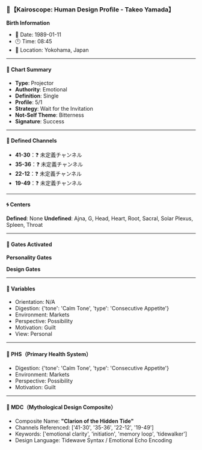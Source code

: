 ### 🧬【Kairoscope: Human Design Profile - Takeo Yamada】

**Birth Information**
- 📅 Date: 1989-01-11
- 🕛 Time: 08:45
- 📍 Location: Yokohama, Japan

---

#### 🔹 Chart Summary
- **Type**: Projector
- **Authority**: Emotional
- **Definition**: Single
- **Profile**: 5/1
- **Strategy**: Wait for the Invitation
- **Not-Self Theme**: Bitterness
- **Signature**: Success

---

#### 🔸 Defined Channels
- **41-30**：❓ 未定義チャンネル
- **35-36**：❓ 未定義チャンネル
- **22-12**：❓ 未定義チャンネル
- **19-49**：❓ 未定義チャンネル

---

#### 🌀 Centers
**Defined**: None
**Undefined**: Ajna, G, Head, Heart, Root, Sacral, Solar Plexus, Spleen, Throat

---

#### 🔑 Gates Activated
**Personality Gates**

**Design Gates**

---

#### 🧭 Variables
- Orientation: N/A
- Digestion: {'tone': 'Calm Tone', 'type': 'Consecutive Appetite'}
- Environment: Markets
- Perspective: Possibility
- Motivation: Guilt
- View: Personal

---

#### 🧠 PHS（Primary Health System）
- Digestion: {'tone': 'Calm Tone', 'type': 'Consecutive Appetite'}
- Environment: Markets
- Perspective: Possibility
- Motivation: Guilt

---

#### 🧬 MDC（Mythological Design Composite）
- Composite Name: **"Clarion of the Hidden Tide"**
- Channels Referenced: ['41-30', '35-36', '22-12', '19-49']
- Keywords: ['emotional clarity', 'initiation', 'memory loop', 'tidewalker']
- Design Language: Tidewave Syntax / Emotional Echo Encoding